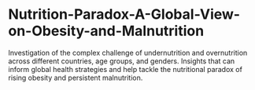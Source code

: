 # Nutrition-Paradox-A-Global-View-on-Obesity-and-Malnutrition
Investigation of the complex challenge of undernutrition and overnutrition across different countries, age groups, and genders. Insights that can inform global health strategies and help tackle the nutritional paradox of rising obesity and persistent malnutrition.
